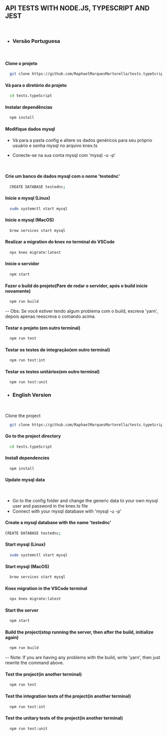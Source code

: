  ## API TESTS WITH NODE.JS, TYPESCRIPT AND JEST  

<br>
 
- ### Versão Portuguesa

<br>

#### Clone o projeto

```bash
  git clone https://github.com/RaphaelMarquesMartorella/tests.typeScript.git
```

#### Vá para o diretório do projeto

```bash
  cd tests.typeScript
```

#### Instalar dependências

```bash
  npm install
```

#### Modifique dados mysql
 
- Vá para a pasta config e altere os dados genéricos para seu próprio usuário e senha mysql no arquivo knex.ts

- Conecte-se na sua conta mysql com 'mysql -u -p'

  <br>

#### Crie um banco de dados mysql com o nome 'testednc' 

```bash
  CREATE DATABASE testednc;
```

#### Inicie o mysql (Linux)

```bash
  sudo systemctl start mysql
```

#### Inicie o mysql (MacOS)

```bash
  brew services start mysql
```

#### Realizar a migration do knex no terminal do VSCode

```bash
  npx knex migrate:latest
```

#### Inicie o servidor

```bash
  npm start
```

#### Fazer o build do projeto(Pare de rodar o servidor, após o build inicie novamente)

```bash
  npm run build
```

-- Obs: Se você estiver tendo algum problema com o build, escreva 'yarn', depois apenas reescreva o comando acima.

#### Testar o projeto (em outro terminal)

```bash
  npm run test
```

#### Testar os testes de integração(em outro terminal)

```bash
  npm run test:int
```

#### Testar os testes unitários(em outro terminal)

```bash
  npm run test:unit
```

- ### English Version

<br>
                            
Clone the project

```bash
  git clone https://github.com/RaphaelMarquesMartorella/tests.typeScript.git
```

#### Go to the project directory

```bash
  cd tests.typeScript
```

#### Install dependencies

```bash
  npm install
```

#### Update mysql data

<br>

- Go to the config folder and change the generic data to your own mysql user and password in the knex.ts file
- Connect with your mysql database with 'mysql -u -p'


#### Create a mysql database with the name 'testednc'

```bash
CREATE DATABASE testednc;
```

#### Start mysql (Linux)

```bash
  sudo systemctl start mysql
```

#### Start mysql (MacOS)

```bash
  brew services start mysql
```

#### Knex migration in the VSCode terminal

```bash
  npx knex migrate:latest
```

#### Start the server

```bash
  npm start
```

#### Build the project(stop running the server, then after the build, initialize again)

```bash
  npm run build
```

-- Note: If you are having any problems with the build, write 'yarn', then just rewrite the command above.

#### Test the project(in another terminal)

```bash
  npm run test
```

#### Test the integration tests of the project(in another terminal)

```bash
  npm run test:int
```

#### Test the unitary tests of the project(in another terminal)

```bash
  npm run test:unit
```












